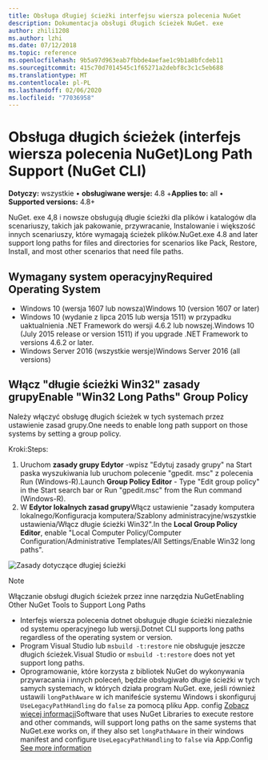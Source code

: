 ```yaml
---
title: Obsługa długiej ścieżki interfejsu wiersza polecenia NuGet
description: Dokumentacja obsługi długich ścieżek NuGet. exe
author: zhili1208
ms.author: lzhi
ms.date: 07/12/2018
ms.topic: reference
ms.openlocfilehash: 9b5a97d963eab7fbbde4aefae1c9b1a8bfcdeb11
ms.sourcegitcommit: 415c70d7014545c1f65271a2debf8c3c1c5eb688
ms.translationtype: MT
ms.contentlocale: pl-PL
ms.lasthandoff: 02/06/2020
ms.locfileid: "77036958"
---
```

# <a name="long-path-support-nuget-cli"></a><span data-ttu-id="6a2f0-103">Obsługa długich ścieżek (interfejs wiersza polecenia NuGet)</span><span class="sxs-lookup"><span data-stu-id="6a2f0-103">Long Path Support (NuGet CLI)</span></span>

<span data-ttu-id="6a2f0-104">**Dotyczy:** wszystkie &bullet; **obsługiwane wersje:** 4.8 +</span><span class="sxs-lookup"><span data-stu-id="6a2f0-104">**Applies to:** all &bullet; **Supported versions:** 4.8+</span></span>

<span data-ttu-id="6a2f0-105">NuGet. exe 4,8 i nowsze obsługują długie ścieżki dla plików i katalogów dla scenariuszy, takich jak pakowanie, przywracanie, Instalowanie i większość innych scenariuszy, które wymagają ścieżek plików.</span><span class="sxs-lookup"><span data-stu-id="6a2f0-105">NuGet.exe 4.8 and later support long paths for files and directories for scenarios like Pack, Restore, Install, and most other scenarios that need file paths.</span></span>

## <a name="required-operating-system"></a><span data-ttu-id="6a2f0-106">Wymagany system operacyjny</span><span class="sxs-lookup"><span data-stu-id="6a2f0-106">Required Operating System</span></span>

-   <span data-ttu-id="6a2f0-107">Windows 10 (wersja 1607 lub nowsza)</span><span class="sxs-lookup"><span data-stu-id="6a2f0-107">Windows 10 (version 1607 or later)</span></span>
-   <span data-ttu-id="6a2f0-108">Windows 10 (wydanie z lipca 2015 lub wersja 1511) w przypadku uaktualnienia .NET Framework do wersji 4.6.2 lub nowszej.</span><span class="sxs-lookup"><span data-stu-id="6a2f0-108">Windows 10 (July 2015 release or version 1511) if you upgrade .NET Framework to versions 4.6.2 or later.</span></span>
-   <span data-ttu-id="6a2f0-109">Windows Server 2016 (wszystkie wersje)</span><span class="sxs-lookup"><span data-stu-id="6a2f0-109">Windows Server 2016 (all versions)</span></span>

## <a name="enable-win32-long-paths-group-policy"></a><span data-ttu-id="6a2f0-110">Włącz "długie ścieżki Win32" zasady grupy</span><span class="sxs-lookup"><span data-stu-id="6a2f0-110">Enable "Win32 Long Paths" Group Policy</span></span>

<span data-ttu-id="6a2f0-111">Należy włączyć obsługę długich ścieżek w tych systemach przez ustawienie zasad grupy.</span><span class="sxs-lookup"><span data-stu-id="6a2f0-111">One needs to enable long path support on those systems by setting a group policy.</span></span>

<span data-ttu-id="6a2f0-112">Kroki:</span><span class="sxs-lookup"><span data-stu-id="6a2f0-112">Steps:</span></span>
1. <span data-ttu-id="6a2f0-113">Uruchom **zasady grupy Edytor** -wpisz "Edytuj zasady grupy" na Start paska wyszukiwania lub uruchom polecenie "gpedit. msc" z polecenia Run (Windows-R).</span><span class="sxs-lookup"><span data-stu-id="6a2f0-113">Launch **Group Policy Editor** - Type "Edit group policy" in the Start search bar or Run "gpedit.msc" from the Run command (Windows-R).</span></span>
2. <span data-ttu-id="6a2f0-114">W **Edytor lokalnych zasad grupy**Włącz ustawienie "zasady komputera lokalnego/Konfiguracja komputera/Szablony administracyjne/wszystkie ustawienia/Włącz długie ścieżki Win32".</span><span class="sxs-lookup"><span data-stu-id="6a2f0-114">In the **Local Group Policy Editor**, enable "Local Computer Policy/Computer Configuration/Administrative Templates/All Settings/Enable Win32 long paths".</span></span>

![Zasady dotyczące długiej ścieżki](media/LongPathPolicy.png)


> [!Note]
> <span data-ttu-id="6a2f0-116">Włączanie obsługi długich ścieżek przez inne narzędzia NuGet</span><span class="sxs-lookup"><span data-stu-id="6a2f0-116">Enabling Other NuGet Tools to Support Long Paths</span></span>
>
> -   <span data-ttu-id="6a2f0-117">Interfejs wiersza polecenia dotnet obsługuje długie ścieżki niezależnie od systemu operacyjnego lub wersji.</span><span class="sxs-lookup"><span data-stu-id="6a2f0-117">Dotnet CLI supports long paths regardless of the operating system or version.</span></span>
> -   <span data-ttu-id="6a2f0-118">Program Visual Studio lub `msbuild -t:restore` nie obsługuje jeszcze długich ścieżek.</span><span class="sxs-lookup"><span data-stu-id="6a2f0-118">Visual Studio or `msbuild -t:restore` does not yet support long paths.</span></span>
> -   <span data-ttu-id="6a2f0-119">Oprogramowanie, które korzysta z bibliotek NuGet do wykonywania przywracania i innych poleceń, będzie obsługiwało długie ścieżki w tych samych systemach, w których działa program NuGet. exe, jeśli również ustawili `longPathAware` w ich manifeście systemu Windows i skonfiguruj `UseLegacyPathHandling` do `false` za pomocą pliku App. config [Zobacz więcej informacji](https://blogs.msdn.microsoft.com/jeremykuhne/2016/07/30/net-4-6-2-and-long-paths-on-windows-10/)</span><span class="sxs-lookup"><span data-stu-id="6a2f0-119">Software that uses NuGet Libraries to execute restore and other commands, will support long paths on the same systems that NuGet.exe works on, if they also set `longPathAware` in their windows manifest and configure `UseLegacyPathHandling` to `false` via App.Config [See more information](https://blogs.msdn.microsoft.com/jeremykuhne/2016/07/30/net-4-6-2-and-long-paths-on-windows-10/)</span></span>

